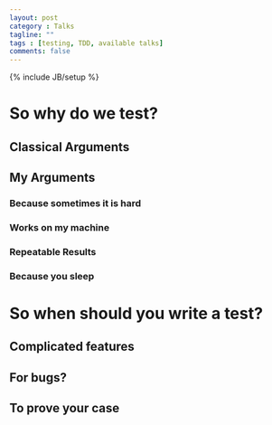 ```yaml
---
layout: post
category : Talks
tagline: ""
tags : [testing, TDD, available talks]
comments: false
---
```

{% include JB/setup %}

# So why do we test?

## Classical Arguments

## My Arguments

### Because sometimes it is hard

### Works on my machine

### Repeatable Results

### Because you sleep

# So when should you write a test?

## Complicated features

## For bugs?

## To prove your case
